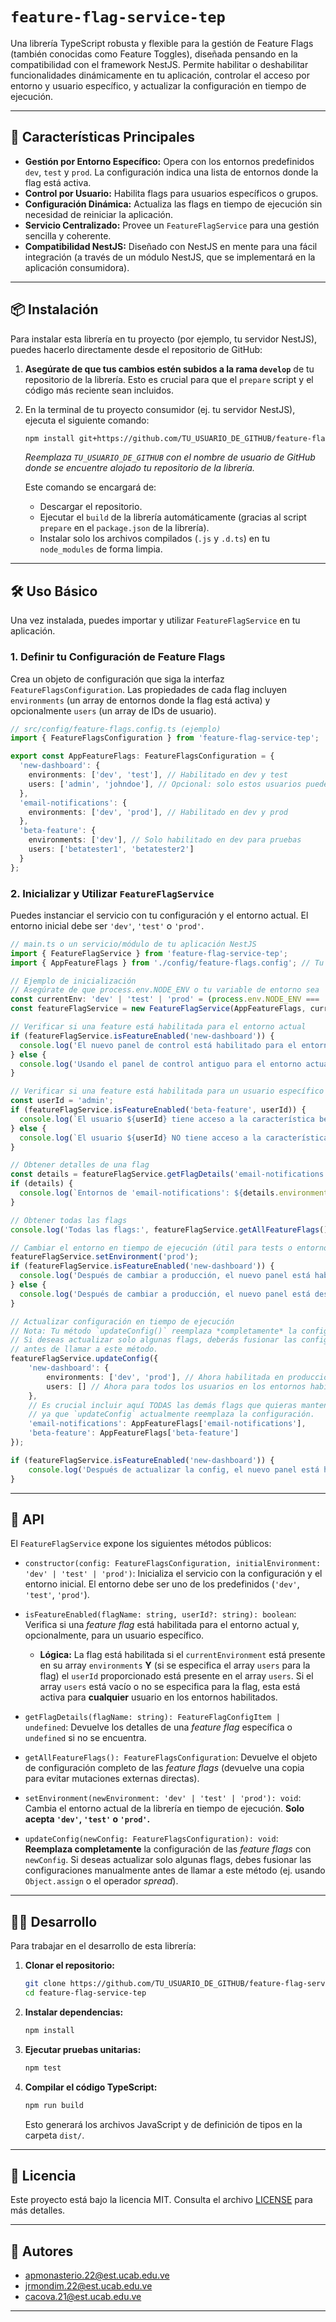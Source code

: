 

# `feature-flag-service-tep`

[](https://opensource.org/licenses/MIT)

Una librería TypeScript robusta y flexible para la gestión de Feature Flags (también conocidas como Feature Toggles), diseñada pensando en la compatibilidad con el framework NestJS. Permite habilitar o deshabilitar funcionalidades dinámicamente en tu aplicación, controlar el acceso por entorno y usuario específico, y actualizar la configuración en tiempo de ejecución.

-----

## 🚀 Características Principales

  * **Gestión por Entorno Específico:** Opera con los entornos predefinidos `dev`, `test` y `prod`. La configuración indica una lista de entornos donde la flag está activa.
  * **Control por Usuario:** Habilita flags para usuarios específicos o grupos.
  * **Configuración Dinámica:** Actualiza las flags en tiempo de ejecución sin necesidad de reiniciar la aplicación.
  * **Servicio Centralizado:** Provee un `FeatureFlagService` para una gestión sencilla y coherente.
  * **Compatibilidad NestJS:** Diseñado con NestJS en mente para una fácil integración (a través de un módulo NestJS, que se implementará en la aplicación consumidora).

-----

## 📦 Instalación

Para instalar esta librería en tu proyecto (por ejemplo, tu servidor NestJS), puedes hacerlo directamente desde el repositorio de GitHub:

1.  **Asegúrate de que tus cambios estén subidos a la rama `develop`** de tu repositorio de la librería. Esto es crucial para que el `prepare` script y el código más reciente sean incluidos.

2.  En la terminal de tu proyecto consumidor (ej. tu servidor NestJS), ejecuta el siguiente comando:

    ```bash
    npm install git+https://github.com/TU_USUARIO_DE_GITHUB/feature-flag-service-tep.git#develop
    ```

    *Reemplaza `TU_USUARIO_DE_GITHUB` con el nombre de usuario de GitHub donde se encuentre alojado tu repositorio de la librería.*

    Este comando se encargará de:

      * Descargar el repositorio.
      * Ejecutar el `build` de la librería automáticamente (gracias al script `prepare` en el `package.json` de la librería).
      * Instalar solo los archivos compilados (`.js` y `.d.ts`) en tu `node_modules` de forma limpia.

-----

## 🛠️ Uso Básico

Una vez instalada, puedes importar y utilizar `FeatureFlagService` en tu aplicación.

### 1\. Definir tu Configuración de Feature Flags

Crea un objeto de configuración que siga la interfaz `FeatureFlagsConfiguration`. Las propiedades de cada flag incluyen `environments` (un array de entornos donde la flag está activa) y opcionalmente `users` (un array de IDs de usuario).

```typescript
// src/config/feature-flags.config.ts (ejemplo)
import { FeatureFlagsConfiguration } from 'feature-flag-service-tep';

export const AppFeatureFlags: FeatureFlagsConfiguration = {
  'new-dashboard': {
    environments: ['dev', 'test'], // Habilitado en dev y test
    users: ['admin', 'johndoe'], // Opcional: solo estos usuarios pueden verla si está habilitada para el entorno
  },
  'email-notifications': {
    environments: ['dev', 'prod'], // Habilitado en dev y prod
  },
  'beta-feature': {
    environments: ['dev'], // Solo habilitado en dev para pruebas
    users: ['betatester1', 'betatester2']
  }
};
```

### 2\. Inicializar y Utilizar `FeatureFlagService`

Puedes instanciar el servicio con tu configuración y el entorno actual. El entorno inicial debe ser `'dev'`, `'test'` o `'prod'`.

```typescript
// main.ts o un servicio/módulo de tu aplicación NestJS
import { FeatureFlagService } from 'feature-flag-service-tep';
import { AppFeatureFlags } from './config/feature-flags.config'; // Tu configuración

// Ejemplo de inicialización
// Asegúrate de que process.env.NODE_ENV o tu variable de entorno sea 'dev', 'test', o 'prod'
const currentEnv: 'dev' | 'test' | 'prod' = (process.env.NODE_ENV === 'production' ? 'prod' : (process.env.NODE_ENV === 'test' ? 'test' : 'dev'));
const featureFlagService = new FeatureFlagService(AppFeatureFlags, currentEnv);

// Verificar si una feature está habilitada para el entorno actual
if (featureFlagService.isFeatureEnabled('new-dashboard')) {
  console.log('El nuevo panel de control está habilitado para el entorno actual.');
} else {
  console.log('Usando el panel de control antiguo para el entorno actual.');
}

// Verificar si una feature está habilitada para un usuario específico en el entorno actual
const userId = 'admin';
if (featureFlagService.isFeatureEnabled('beta-feature', userId)) {
  console.log(`El usuario ${userId} tiene acceso a la característica beta.`);
} else {
  console.log(`El usuario ${userId} NO tiene acceso a la característica beta.`);
}

// Obtener detalles de una flag
const details = featureFlagService.getFlagDetails('email-notifications');
if (details) {
  console.log(`Entornos de 'email-notifications': ${details.environments?.join(', ')}`);
}

// Obtener todas las flags
console.log('Todas las flags:', featureFlagService.getAllFeatureFlags());

// Cambiar el entorno en tiempo de ejecución (útil para tests o entornos dinámicos)
featureFlagService.setEnvironment('prod');
if (featureFlagService.isFeatureEnabled('new-dashboard')) {
  console.log('Después de cambiar a producción, el nuevo panel está habilitado.');
} else {
  console.log('Después de cambiar a producción, el nuevo panel está deshabilitado.'); // Esto se imprimiría (ya que 'new-dashboard' no está en 'prod' en AppFeatureFlags)
}

// Actualizar configuración en tiempo de ejecución
// Nota: Tu método `updateConfig()` reemplaza *completamente* la configuración existente.
// Si deseas actualizar solo algunas flags, deberás fusionar las configuraciones manualmente
// antes de llamar a este método.
featureFlagService.updateConfig({
    'new-dashboard': {
        environments: ['dev', 'prod'], // Ahora habilitada en producción
        users: [] // Ahora para todos los usuarios en los entornos habilitados
    },
    // Es crucial incluir aquí TODAS las demás flags que quieras mantener,
    // ya que `updateConfig` actualmente reemplaza la configuración.
    'email-notifications': AppFeatureFlags['email-notifications'],
    'beta-feature': AppFeatureFlags['beta-feature']
});

if (featureFlagService.isFeatureEnabled('new-dashboard')) {
    console.log('Después de actualizar la config, el nuevo panel está habilitado en producción.'); // Esto se imprimiría
}
```

-----

## 🚀 API

El `FeatureFlagService` expone los siguientes métodos públicos:

  * `constructor(config: FeatureFlagsConfiguration, initialEnvironment: 'dev' | 'test' | 'prod')`: Inicializa el servicio con la configuración y el entorno inicial. El entorno debe ser uno de los predefinidos (`'dev'`, `'test'`, `'prod'`).

  * `isFeatureEnabled(flagName: string, userId?: string): boolean`: Verifica si una *feature flag* está habilitada para el entorno actual y, opcionalmente, para un usuario específico.

      * **Lógica:** La flag está habilitada si el `currentEnvironment` está presente en su array `environments` **Y** (si se especifica el array `users` para la flag) el `userId` proporcionado está presente en el array `users`. Si el array `users` está vacío o no se especifica para la flag, esta está activa para **cualquier** usuario en los entornos habilitados.

  * `getFlagDetails(flagName: string): FeatureFlagConfigItem | undefined`: Devuelve los detalles de una *feature flag* específica o `undefined` si no se encuentra.

  * `getAllFeatureFlags(): FeatureFlagsConfiguration`: Devuelve el objeto de configuración completo de las *feature flags* (devuelve una copia para evitar mutaciones externas directas).

  * `setEnvironment(newEnvironment: 'dev' | 'test' | 'prod'): void`: Cambia el entorno actual de la librería en tiempo de ejecución. **Solo acepta `'dev'`, `'test'` o `'prod'`.**

  * `updateConfig(newConfig: FeatureFlagsConfiguration): void`: **Reemplaza completamente** la configuración de las *feature flags* con `newConfig`. Si deseas actualizar solo algunas flags, debes fusionar las configuraciones manualmente antes de llamar a este método (ej. usando `Object.assign` o el operador *spread*).

-----

## 👩‍💻 Desarrollo

Para trabajar en el desarrollo de esta librería:

1.  **Clonar el repositorio:**
    ```bash
    git clone https://github.com/TU_USUARIO_DE_GITHUB/feature-flag-service-tep.git
    cd feature-flag-service-tep
    ```
2.  **Instalar dependencias:**
    ```bash
    npm install
    ```
3.  **Ejecutar pruebas unitarias:**
    ```bash
    npm test
    ```
4.  **Compilar el código TypeScript:**
    ```bash
    npm run build
    ```
    Esto generará los archivos JavaScript y de definición de tipos en la carpeta `dist/`.

-----

## 📄 Licencia

Este proyecto está bajo la licencia MIT. Consulta el archivo [LICENSE](https://opensource.org/licenses/MIT) para más detalles.

-----

## 👥 Autores

  * apmonasterio.22@est.ucab.edu.ve
  * jrmondim.22@est.ucab.edu.ve
  * cacova.21@est.ucab.edu.ve

-----